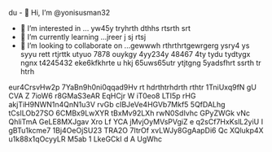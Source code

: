 du - 👋 Hi, I’m @yonisusman32
- 👀 I’m interested in ... yw45y tryhrth dthhs rtsrth srt
- 🌱 I’m currently learning ...jreer j sj rtsj
- 💞️ I’m looking to collaborate on ...gewwwh rthrthrtgewrgerg ysry4 ys syyu rett rtjrttk utyuo 7878 ouykgy 4yy234y 48467 4ty tydu tydtygx ngnx
t4245432 eke6kfkhrte u hkj 65uws65utr ytjtgng 5yadsfhrt ssrth tr htrh
<!---ryu
yonisusman32/yonisusman32 is a ✨ special ✨ repository because its `README.md` (this file) appears on your GitHub hrttr  profile.
You can click the Preview link to take a look at your changes.
--->
eur4CrsvHw2p
7YaBn9h0ni0qqad9Hv
rt hdrthtrhdrth rthtr
1TniUxq9fN
gU CVA   Z
7ioW6 r8GMaS3eAR EqHCjr W iT0eo8 LTI5p
rHG akjTiH9NWN1n4QnN1u3V rvGb cIBJeVe4HGVb7Mkf5  5QfDALhg tCsILOb27SO 6CMBx9LwXYR tBxMv92LXh rwN0SdIvhc GPyZWGk vNc QhliTmA GeLE8MXJgav Xro Lf  YCA jMvjOyMVsPVgiZ e q2sCf7HxKslL2yiU I gBTu1kcme7 1Bj4OeOjSU23 TRA2O  7ItrOf xvLWJy8GgAapDi6  Qc XQlukp4X u1k88x1qOcyyLR M5ab 1  LkeGCkI d A UgWhc
